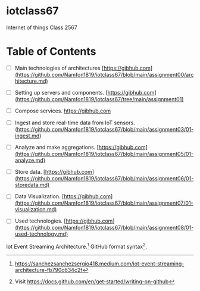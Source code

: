 # iotclass67
Internet of things Class 2567

# Table of Contents

- [ ] Main technologies of architectures [https://gibhub.com](https://github.com/Namfon1819/iotclass67/blob/main/assignment00/architecture.md)
- [ ] Setting up servers and components. [https://gibhub.com](https://github.com/Namfon1819/iotclass67/tree/main/assignment01)
- [ ] Compose services. https://gibhub.com
- [ ] Ingest and store real-time data from IoT sensors. (https://github.com/Namfon1819/iotclass67/blob/main/assignment03/01-ingest.md)
- [ ] Analyze and make aggregations. [https://gibhub.com](https://github.com/Namfon1819/iotclass67/blob/main/assignment05/01-analyze.md)
- [ ] Store data. [https://gibhub.com](https://github.com/Namfon1819/iotclass67/blob/main/assignment06/01-storedata.md)
- [ ] Data Visualization.  [https://gibhub.com](https://github.com/Namfon1819/iotclass67/blob/main/assignment07/01-visualization.md)
- [ ] Used technologies. [https://gibhub.com](https://github.com/Namfon1819/iotclass67/blob/main/assignment08/01-used-technology.md)


Iot Event Streaming Architecture.[^1]
GitHub format syntax[^2].

[^1]: https://sanchezsanchezsergio418.medium.com/iot-event-streaming-architecture-fb790c634c2f
[^2]: Visit https://docs.github.com/en/get-started/writing-on-github
